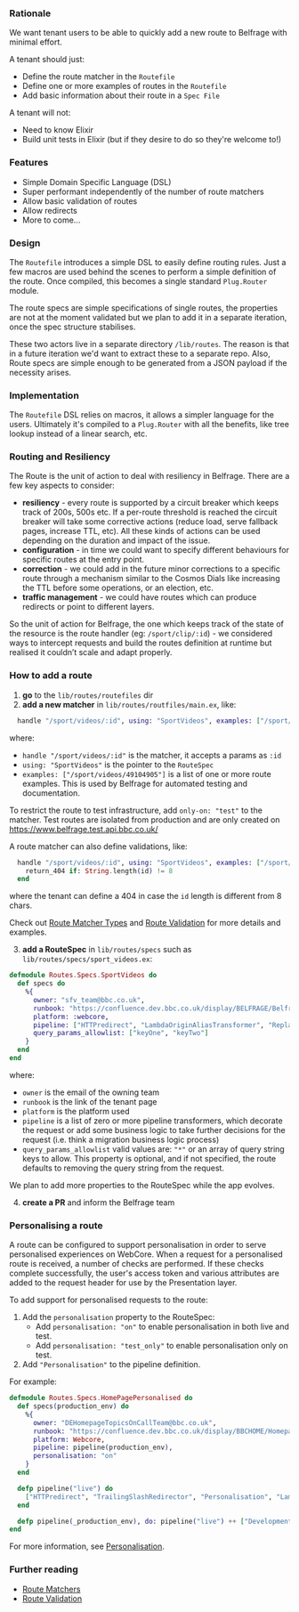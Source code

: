 ### Rationale

We want tenant users to be able to quickly add a new route to Belfrage with minimal effort.

A tenant should just:
- Define the route matcher in the `Routefile`
- Define one or more examples of routes in the `Routefile`
- Add basic information about their route in a `Spec File`

A tenant will not:
- Need to know Elixir
- Build unit tests in Elixir (but if they desire to do so they're welcome to!)

### Features
- Simple Domain Specific Language (DSL)
- Super performant independently of the number of route matchers
- Allow basic validation of routes
- Allow redirects
- More to come...

### Design 
The `Routefile` introduces a simple DSL to easily define routing rules. Just a few macros are used behind the scenes to perform a simple definition of the route. Once compiled, this becomes a single standard `Plug.Router` module.

The route specs are simple specifications of single routes, the properties are not at the moment validated but we plan to add it in a separate iteration, once the spec structure stabilises.

These two actors live in a separate directory `/lib/routes`. The reason is that in a future iteration we'd want to extract these to a separate repo. Also, Route specs are simple enough to be generated from a JSON payload if the necessity arises.

### Implementation

The `Routefile` DSL relies on macros, it allows a simpler language for the users. Ultimately it's compiled to a `Plug.Router` with all the benefits, like tree lookup instead of a linear search, etc.

### Routing and Resiliency

The Route is the unit of action to deal with resiliency in Belfrage. There are a few key aspects to consider: 
- **resiliency** - every route is supported by a circuit breaker which keeps track of 200s, 500s etc. If a per-route threshold is reached the circuit breaker will take some corrective actions (reduce load, serve fallback pages, increase TTL, etc). All these kinds of actions can be used depending on the duration and impact of the issue.
- **configuration** - in time we could want to specify different behaviours for specific routes at the entry point.
- **correction** - we could add in the future minor corrections to a specific route through a mechanism similar to the Cosmos Dials like increasing the TTL before some operations, or an election, etc.
- **traffic management** - we could have routes which can produce redirects or point to different layers.

So the unit of action for Belfrage, the one which keeps track of the state of the resource is the route handler (eg: `/sport/clip/:id`) - we considered ways to intercept requests and build the routes definition at runtime but realised it couldn’t scale and adapt properly.

### How to add a route
1. **go** to the `lib/routes/routefiles` dir
2. **add a new matcher** in `lib/routes/routfiles/main.ex`, like:
```elixir
  handle "/sport/videos/:id", using: "SportVideos", examples: ["/sport/videos/49104905"]
```

where:
- `handle "/sport/videos/:id"` is the matcher, it accepts a params as `:id`
- `using: "SportVideos"` is the pointer to the `RouteSpec`
-  `examples: ["/sport/videos/49104905"]` is a list of one or more route examples. This is used by Belfrage for automated testing and documentation.

To restrict the route to test infrastructure, add `only-on: "test"` to the matcher. Test routes are isolated from production and are only created on https://www.belfrage.test.api.bbc.co.uk/

A route matcher can also define validations, like:
```elixir
  handle "/sport/videos/:id", using: "SportVideos", examples: ["/sport/videos/49104905"] do
    return_404 if: String.length(id) != 8
  end
```
where the tenant can define a 404 in case the `id` length is different from 8 chars. 

Check out [Route Matcher Types](route-matcher-types.md) and [Route Validation](route-validation.md) for more details and examples.

3. **add a RouteSpec** in `lib/routes/specs` such as `lib/routes/specs/sport_videos.ex`:
```elixir
defmodule Routes.Specs.SportVideos do
  def specs do
    %{
      owner: "sfv_team@bbc.co.uk",
      runbook: "https://confluence.dev.bbc.co.uk/display/BELFRAGE/Belfrage+Run+Book",
      platform: :webcore,
      pipeline: ["HTTPredirect", "LambdaOriginAliasTransformer", "ReplayedTrafficTransformer"],
      query_params_allowlist: ["keyOne", "keyTwo"]
    }
  end
end
```

where:
- `owner` is the email of the owning team
- `runbook` is the link of the tenant page
- `platform` is the platform used
- `pipeline` is a list of zero or more pipeline transformers, which decorate the request or add some business logic to take further decisions for the request (i.e. think a migration business logic process)
- `query_params_allowlist` valid values are: `"*"` or an array of query string keys to allow. This property is optional, and if not specified, the route defaults to removing the query string from the request.

We plan to add more properties to the RouteSpec while the app evolves.

4. **create a PR** and inform the Belfrage team

### Personalising a route

A route can be configured to support personalisation in order to serve personalised experiences on WebCore. When a request for a personalised route is received, a number of checks are performed. If these checks complete successfully, the user's access token and various attributes are added to the request header for use by the Presentation layer. 

To add support for personalised requests to the route:
1. Add the `personalisation` property to the RouteSpec:
   * Add `personalisation: "on"` to enable personalisation in both live and test.
   * Add `personalisation: "test_only"` to enable personalisation only on test. 
1. Add `"Personalisation"` to the pipeline definition. 

For example:
```elixir
defmodule Routes.Specs.HomePagePersonalised do
  def specs(production_env) do
    %{
      owner: "DEHomepageTopicsOnCallTeam@bbc.co.uk",
      runbook: "https://confluence.dev.bbc.co.uk/display/BBCHOME/Homepage%20&%20Nations%20-%20WebCore%20-%20Runbook",
      platform: Webcore,
      pipeline: pipeline(production_env),
      personalisation: "on"
    }
  end

  defp pipeline("live") do
    ["HTTPredirect", "TrailingSlashRedirector", "Personalisation", "LambdaOriginAlias", "PlatformKillSwitch", "CircuitBreaker", "Language"]
  end

  defp pipeline(_production_env), do: pipeline("live") ++ ["DevelopmentRequests"]
end
```
For more information, see [Personalisation](../personalisation.md).

### Further reading

- [Route Matchers](route-matcher-types.md)
- [Route Validation](route-validation.md)
